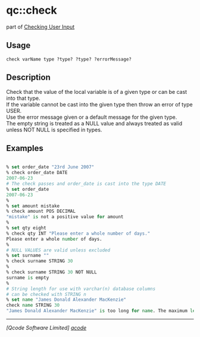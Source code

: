 qc::check
=========

part of [Checking User Input](../qc/wiki/ValidationPage)

Usage
-----
`
	check varName type ?type? ?type? ?errorMessage?
    `

Description
-----------
Check that the value of the local variable is of a given type or can be cast into that type.<br/>If the variable cannot be cast into the given type then throw an error of type USER.<br/>Use the error message given or a default message for the given type.<br/>The empty string is treated as a NULL value and always treated as valid unless NOT NULL is specified in types.

Examples
--------
```tcl

% set order_date "23rd June 2007"
% check order_date DATE
2007-06-23
# The check passes and order_date is cast into the type DATE
% set order_date
2007-06-23
%
% set amount mistake
% check amount POS DECIMAL 
"mistake" is not a positive value for amount
%
% set qty eight
% check qty INT "Please enter a whole number of days."
Please enter a whole number of days.
%
# NULL VALUES are valid unless excluded
% set surname ""
% check surname STRING 30
%
% check surname STRING 30 NOT NULL
surname is empty
%
# String length for use with varchar(n) database columns
# can be checked with STRING n
% set name "James Donald Alexander MacKenzie"
check name STRING 30
"James Donald Alexander MacKenzie" is too long for name. The maximum length is 30 characters.

```

----------------------------------
*[Qcode Software Limited] [qcode]*

[qcode]: http://www.qcode.co.uk "Qcode Software"